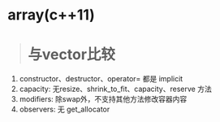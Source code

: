 # array(c++11)

># 与vector比较
1. constructor、destructor、operator= 都是 implicit
2. capacity: 无resize、shrink_to_fit、capacity、reserve 方法
3. modifiers: 除swap外，不支持其他方法修改容器内容
4. observers: 无 get_allocator